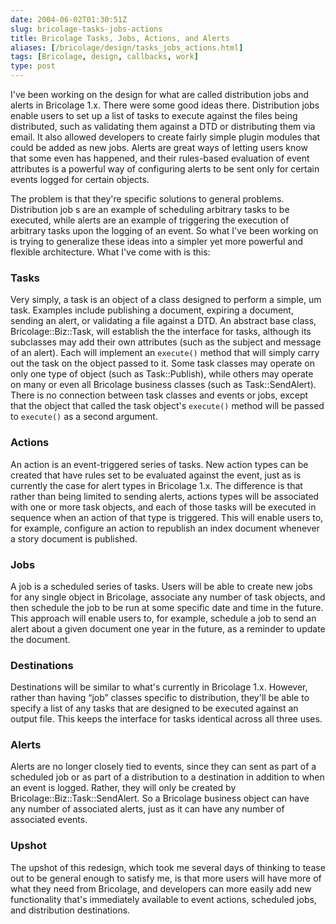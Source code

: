 ```yaml
--- 
date: 2004-06-02T01:30:51Z
slug: bricolage-tasks-jobs-actions
title: Bricolage Tasks, Jobs, Actions, and Alerts
aliases: [/bricolage/design/tasks_jobs_actions.html]
tags: [Bricolage, design, callbacks, work]
type: post
---
```


I've been working on the design for what are called distribution jobs and alerts
in Bricolage 1.x. There were some good ideas there. Distribution jobs enable
users to set up a list of tasks to execute against the files being distributed,
such as validating them against a DTD or distributing them via email. It also
allowed developers to create fairly simple plugin modules that could be added as
new jobs. Alerts are great ways of letting users know that some even has
happened, and their rules-based evaluation of event attributes is a powerful way
of configuring alerts to be sent only for certain events logged for certain
objects.

The problem is that they're specific solutions to general problems. Distribution
job s are an example of scheduling arbitrary tasks to be executed, while alerts
are an example of triggering the execution of arbitrary tasks upon the logging
of an event. So what I've been working on is trying to generalize these ideas
into a simpler yet more powerful and flexible architecture. What I've come with
is this:

### Tasks

Very simply, a task is an object of a class designed to perform a simple, um
task. Examples include publishing a document, expiring a document, sending an
alert, or validating a file against a DTD. An abstract base class,
Bricolage::Biz::Task, will establish the the interface for tasks, although its
subclasses may add their own attributes (such as the subject and message of an
alert). Each will implement an `execute()` method that will simply carry out the
task on the object passed to it. Some task classes may operate on only one type
of object (such as Task::Publish), while others may operate on many or even all
Bricolage business classes (such as Task::SendAlert). There is no connection
between task classes and events or jobs, except that the object that called the
task object's `execute()` method will be passed to `execute()` as a second
argument.

### Actions

An action is an event-triggered series of tasks. New action types can be created
that have rules set to be evaluated against the event, just as is currently the
case for alert types in Bricolage 1.x. The difference is that rather than being
limited to sending alerts, actions types will be associated with one or more
task objects, and each of those tasks will be executed in sequence when an
action of that type is triggered. This will enable users to, for example,
configure an action to republish an index document whenever a story document is
published.

### Jobs

A job is a scheduled series of tasks. Users will be able to create new jobs for
any single object in Bricolage, associate any number of task objects, and then
schedule the job to be run at some specific date and time in the future. This
approach will enable users to, for example, schedule a job to send an alert
about a given document one year in the future, as a reminder to update the
document.

### Destinations

Destinations will be similar to what's currently in Bricolage 1.x. However,
rather than having “job” classes specific to distribution, they'll be able to
specify a list of any tasks that are designed to be executed against an output
file. This keeps the interface for tasks identical across all three uses.

### Alerts

Alerts are no longer closely tied to events, since they can sent as part of a
scheduled job or as part of a distribution to a destination in addition to when
an event is logged. Rather, they will only be created by
Bricolage::Biz::Task::SendAlert. So a Bricolage business object can have any
number of associated alerts, just as it can have any number of associated
events.

### Upshot

The upshot of this redesign, which took me several days of thinking to tease out
to be general enough to satisfy me, is that more users will have more of what
they need from Bricolage, and developers can more easily add new functionality
that's immediately available to event actions, scheduled jobs, and distribution
destinations.
